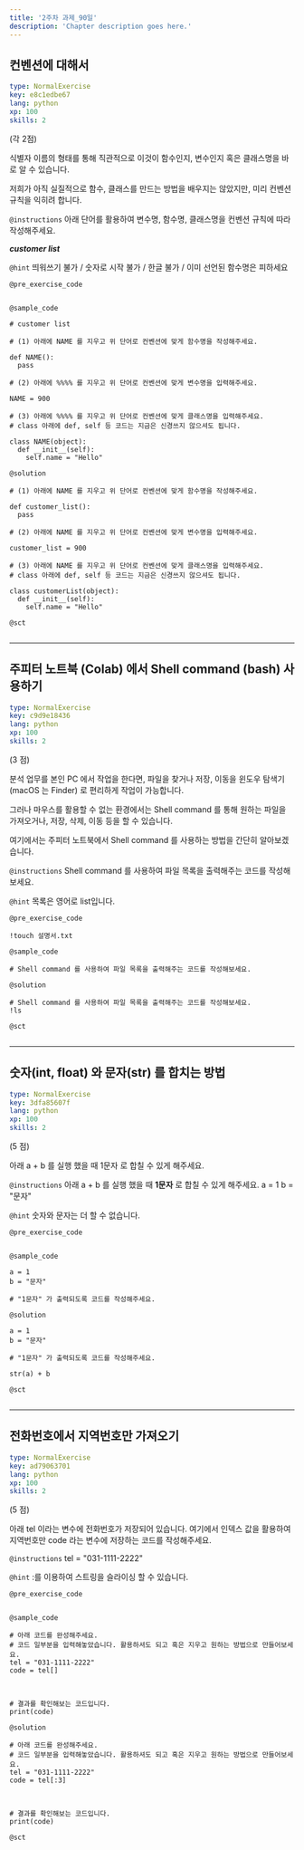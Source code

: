```yaml
---
title: '2주차 과제_90일'
description: 'Chapter description goes here.'
---
```


## 컨벤션에 대해서

```yaml
type: NormalExercise
key: e8c1edbe67
lang: python
xp: 100
skills: 2
```

(각 2점)

식별자 이름의 형태를 통해 직관적으로 이것이 함수인지, 변수인지 혹은 클래스명을 바로 알 수 있습니다.

저희가 아직 실질적으로 함수, 클래스를 만드는 방법을 배우지는 않았지만, 미리 컨벤션 규칙을 익히려 합니다.

`@instructions`
아래 단어를 활용하여 변수명, 함수명, 클래스명을 컨벤션 규칙에 따라 작성해주세요.

**_customer list_**

`@hint`
띄워쓰기 불가 / 숫자로 시작 불가 / 한글 불가 / 이미 선언된 함수명은 피하세요

`@pre_exercise_code`
```{python}

```

`@sample_code`
```{python}
# customer list

# (1) 아래에 NAME 를 지우고 위 단어로 컨벤션에 맞게 함수명을 작성해주세요.

def NAME():
  pass

# (2) 아래에 %%%% 를 지우고 위 단어로 컨벤션에 맞게 변수명을 입력해주세요.

NAME = 900

# (3) 아래에 %%%% 를 지우고 위 단어로 컨벤션에 맞게 클래스명을 입력해주세요.
# class 아래에 def, self 등 코드는 지금은 신경쓰지 않으셔도 됩니다.

class NAME(object):
  def __init__(self):
    self.name = "Hello"
```

`@solution`
```{python}
# (1) 아래에 NAME 를 지우고 위 단어로 컨벤션에 맞게 함수명을 작성해주세요.

def customer_list():
  pass

# (2) 아래에 NAME 를 지우고 위 단어로 컨벤션에 맞게 변수명을 입력해주세요.

customer_list = 900

# (3) 아래에 NAME 를 지우고 위 단어로 컨벤션에 맞게 클래스명을 입력해주세요.
# class 아래에 def, self 등 코드는 지금은 신경쓰지 않으셔도 됩니다.

class customerList(object):
  def __init__(self):
    self.name = "Hello"
```

`@sct`
```{python}

```

---

## 주피터 노트북 (Colab) 에서 Shell command (bash) 사용하기

```yaml
type: NormalExercise
key: c9d9e18436
lang: python
xp: 100
skills: 2
```

(3 점)

분석 업무를 본인 PC 에서 작업을 한다면, 파일을 찾거나 저장, 이동을 윈도우 탐색기(macOS 는 Finder) 로 편리하게 작업이 가능합니다.

그러나 마우스를 활용할 수 없는 환경에서는 Shell command 를 통해 원하는 파일을 가져오거나, 저장, 삭제, 이동 등을 할 수 있습니다.

여기에서는 주피터 노트북에서 Shell command 를 사용하는 방법을 간단히 알아보겠습니다.

`@instructions`
Shell command 를 사용하여 파일 목록을 출력해주는 코드를 작성해보세요.

`@hint`
목록은 영어로 list입니다.

`@pre_exercise_code`
```{python}
!touch 설명서.txt
```

`@sample_code`
```{python}
# Shell command 를 사용하여 파일 목록을 출력해주는 코드를 작성해보세요.

```

`@solution`
```{python}
# Shell command 를 사용하여 파일 목록을 출력해주는 코드를 작성해보세요.
!ls
```

`@sct`
```{python}

```

---

## 숫자(int, float) 와 문자(str) 를 합치는 방법

```yaml
type: NormalExercise
key: 3dfa85607f
lang: python
xp: 100
skills: 2
```

(5 점)

아래 a + b 를 실행 했을 때 1문자 로 합칠 수 있게 해주세요.

`@instructions`
아래 a + b 를 실행 했을 때 **1문자** 로 합칠 수 있게 해주세요.
a = 1
b = "문자"

`@hint`
숫자와 문자는 더 할 수 없습니다.

`@pre_exercise_code`
```{python}

```

`@sample_code`
```{python}
a = 1
b = "문자"

# "1문자" 가 출력되도록 코드를 작성해주세요.
```

`@solution`
```{python}
a = 1
b = "문자"

# "1문자" 가 출력되도록 코드를 작성해주세요.

str(a) + b
```

`@sct`
```{python}

```

---

## 전화번호에서 지역번호만 가져오기

```yaml
type: NormalExercise
key: ad79063701
lang: python
xp: 100
skills: 2
```

(5 점)

아래 tel 이라는 변수에 전화번호가 저장되어 있습니다. 여기에서 인덱스 값을 활용하여 지역번호만 code 라는 변수에 저장하는 코드를 작성해주세요.

`@instructions`
tel = "031-1111-2222"

`@hint`
:를 이용하여 스트링을 슬라이싱 할 수 있습니다.

`@pre_exercise_code`
```{python}

```

`@sample_code`
```{python}
# 아래 코드를 완성해주세요.
# 코드 일부분을 입력해놓았습니다. 활용하셔도 되고 혹은 지우고 원하는 방법으로 만들어보세요.
tel = "031-1111-2222"
code = tel[]



# 결과를 확인해보는 코드입니다. 
print(code)
```

`@solution`
```{python}
# 아래 코드를 완성해주세요.
# 코드 일부분을 입력해놓았습니다. 활용하셔도 되고 혹은 지우고 원하는 방법으로 만들어보세요.
tel = "031-1111-2222"
code = tel[:3]



# 결과를 확인해보는 코드입니다. 
print(code)
```

`@sct`
```{python}

```
